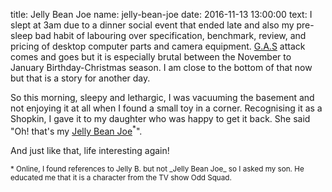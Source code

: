 title: Jelly Bean Joe
name: jelly-bean-joe
date: 2016-11-13 13:00:00
text:
I slept at 3am due to a dinner social event that ended late and also my pre-sleep bad habit of labouring over specification, benchmark, review, and pricing of desktop computer parts and camera equipment. [G.A.S][1] attack comes and goes but it is especially brutal between the November to January Birthday-Christmas season. I am close to the bottom of that now but that is a story for another day.

So this morning, sleepy and lethargic, I was vacuuming the basement and not enjoying it at all when I found a small toy in a corner. Recognising it as a Shopkin, I gave it to my daughter who was happy to get it back. She said "Oh! that's my [Jelly Bean Joe][3]<sup>*</sup>".

And just like that, life interesting again!

<small>
* Online, I found references to Jelly B. but not _Jelly Bean Joe_ so I asked my son. He educated me that it is a character from the TV show Odd Squad.
</small>

[1]: http://erickimphotography.com/blog/2012/03/04/10-tips-on-how-to-cure-yourself-of-gas-gear-acquisition-syndrome/
[3]: http://shopkin.toys/shopkins/54/1-054:jelly-b:rare
